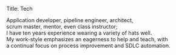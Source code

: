 Title: Tech

Application developer, pipeline engineer, architect,  
scrum master, mentor, even class instructor;  
I have ten years experience wearing a variety of hats well.  
My work-style emphasizes an eagerness to help and teach, with  
a continual focus on process improvement and SDLC automation.